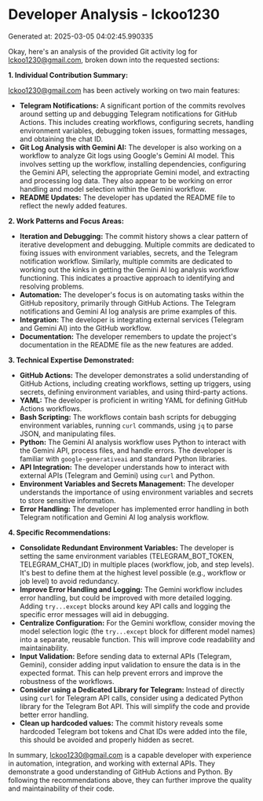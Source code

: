 # Developer Analysis - lckoo1230
Generated at: 2025-03-05 04:02:45.990335

Okay, here's an analysis of the provided Git activity log for lckoo1230@gmail.com, broken down into the requested sections:

**1. Individual Contribution Summary:**

lckoo1230@gmail.com has been actively working on two main features:

*   **Telegram Notifications:**  A significant portion of the commits revolves around setting up and debugging Telegram notifications for GitHub Actions.  This includes creating workflows, configuring secrets, handling environment variables, debugging token issues, formatting messages, and obtaining the chat ID.
*   **Git Log Analysis with Gemini AI:** The developer is also working on a workflow to analyze Git logs using Google's Gemini AI model.  This involves setting up the workflow, installing dependencies, configuring the Gemini API, selecting the appropriate Gemini model, and extracting and processing log data. They also appear to be working on error handling and model selection within the Gemini workflow.
*   **README Updates:** The developer has updated the README file to reflect the newly added features.

**2. Work Patterns and Focus Areas:**

*   **Iteration and Debugging:** The commit history shows a clear pattern of iterative development and debugging.  Multiple commits are dedicated to fixing issues with environment variables, secrets, and the Telegram notification workflow.  Similarly, multiple commits are dedicated to working out the kinks in getting the Gemini AI log analysis workflow functioning. This indicates a proactive approach to identifying and resolving problems.
*   **Automation:** The developer's focus is on automating tasks within the GitHub repository, primarily through GitHub Actions. The Telegram notifications and Gemini AI log analysis are prime examples of this.
*   **Integration:** The developer is integrating external services (Telegram and Gemini AI) into the GitHub workflow.
*   **Documentation:** The developer remembers to update the project's documentation in the README file as the new features are added.

**3. Technical Expertise Demonstrated:**

*   **GitHub Actions:**  The developer demonstrates a solid understanding of GitHub Actions, including creating workflows, setting up triggers, using secrets, defining environment variables, and using third-party actions.
*   **YAML:** The developer is proficient in writing YAML for defining GitHub Actions workflows.
*   **Bash Scripting:** The workflows contain bash scripts for debugging environment variables, running `curl` commands, using `jq` to parse JSON, and manipulating files.
*   **Python:** The Gemini AI analysis workflow uses Python to interact with the Gemini API, process files, and handle errors.  The developer is familiar with `google-generativeai` and standard Python libraries.
*   **API Integration:** The developer understands how to interact with external APIs (Telegram and Gemini) using `curl` and Python.
*   **Environment Variables and Secrets Management:** The developer understands the importance of using environment variables and secrets to store sensitive information.
*   **Error Handling:** The developer has implemented error handling in both Telegram notification and Gemini AI log analysis workflow.

**4. Specific Recommendations:**

*   **Consolidate Redundant Environment Variables:**  The developer is setting the same environment variables (TELEGRAM_BOT_TOKEN, TELEGRAM_CHAT_ID) in multiple places (workflow, job, and step levels). It's best to define them at the highest level possible (e.g., workflow or job level) to avoid redundancy.
*   **Improve Error Handling and Logging:**  The Gemini workflow includes error handling, but could be improved with more detailed logging.  Adding `try...except` blocks around key API calls and logging the specific error messages will aid in debugging.
*   **Centralize Configuration:** For the Gemini workflow, consider moving the model selection logic (the `try...except` block for different model names) into a separate, reusable function. This will improve code readability and maintainability.
*   **Input Validation:**  Before sending data to external APIs (Telegram, Gemini), consider adding input validation to ensure the data is in the expected format. This can help prevent errors and improve the robustness of the workflows.
*   **Consider using a Dedicated Library for Telegram:** Instead of directly using `curl` for Telegram API calls, consider using a dedicated Python library for the Telegram Bot API. This will simplify the code and provide better error handling.
*   **Clean up hardcoded values:** The commit history reveals some hardcoded Telegram bot tokens and Chat IDs were added into the file, this should be avoided and properly hidden as secret.

In summary, lckoo1230@gmail.com is a capable developer with experience in automation, integration, and working with external APIs.  They demonstrate a good understanding of GitHub Actions and Python.  By following the recommendations above, they can further improve the quality and maintainability of their code.
